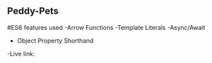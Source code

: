 ## Peddy-Pets
#ES6 features used
-Arrow Functions
-Template Literals
-Async/Await
- Object Property Shorthand

-Live link:

